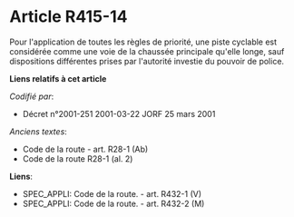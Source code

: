 # Article R415-14

Pour l'application de toutes les règles de priorité, une piste cyclable est considérée comme une voie de la chaussée
principale qu'elle longe, sauf dispositions différentes prises par l'autorité investie du pouvoir de police.

**Liens relatifs à cet article**

_Codifié par_:

  - Décret n°2001-251 2001-03-22 JORF 25 mars 2001

_Anciens textes_:

  - Code de la route - art. R28-1 (Ab)
  - Code de la route R28-1 (al. 2)

**Liens**:

  - SPEC_APPLI: Code de la route. - art. R432-1 (V)
  - SPEC_APPLI: Code de la route. - art. R432-2 (M)
